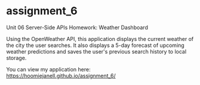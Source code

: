 # assignment_6
Unit 06 Server-Side APIs Homework: Weather Dashboard

Using the OpenWeather API, this application displays the current weather of the city the user searches. It also displays a 5-day forecast of upcoming weather predictions and saves the user's previous search history to local storage. 

You can view my application here: https://hoomiejanell.github.io/assignment_6/